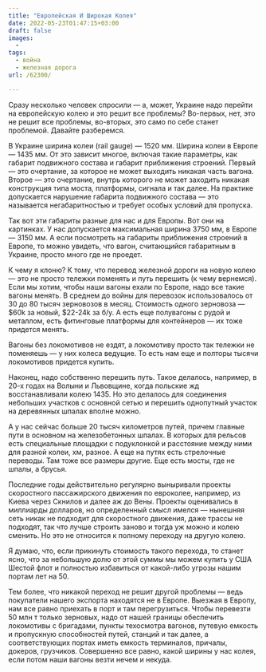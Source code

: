 ```yaml
---
title: "Европейская И Широкая Колея"
date: 2022-05-23T01:47:15+03:00
draft: false
images:
  - 
tags:
  - война
  - железная дорога
url: /62300/

---
```

Сразу несколько человек спросили — а, может, Украине надо перейти на европейскую колею и это решит все проблемы? Во-первых, нет, это не решит все проблемы, во-вторых, это само по себе станет проблемой.
Давайте разберемся.
<!--more-->
В Украине ширина колеи (rail gauge) — 1520 мм. Ширина колеи в Европе — 1435 мм. От это зависит многое, включая такие параметры, как габарит подвижного состава и габарит приближения строений. Первый — это очертание, за которое не может выходить никакая часть вагона. Второе — это очертание, внутрь которого не может заходить никакая конструкция типа моста, платформы, сигнала и так далее. На практике допускается нарушение габарита подвижного состава — это называется негабаритностью и требует особых условий для пропуска.

Так вот эти габариты разные для нас и для Европы. Вот они на картинках. У нас допускается максимальная ширина 3750 мм, в Европе — 3150 мм. А если посмотреть на габариты приближения строений в Европе, то можно увидеть, что вагон, считающийся габаритным в Украине, просто много где не проедет. 

К чему я клоню? К тому, что перевод железной дороги на новую колею — это не просто тележки поменять и путь перешить (к чему вернемся). Если мы хотим, чтобы наши вагоны ехали по Европе, надо все такие вагоны менять. В среднем до войны для перевозок использовалось от 30 до 80 тысяч зерновозов в месяц. Стоимость одного зерновоза — $60k за новый, $22-24k за б/у. А есть еще полувагоны с рудой и металлом, есть фитинговые платформы для контейнеров — их тоже придется менять.

Вагоны без локомотивов не ездят, а локомотиву просто так тележки не поменяешь — у них колеса ведущие. То есть нам еще и полторы тысячи локомотивов придется купить.

Наконец, надо собственно перешить путь. Такое делалось, например, в 20-х годах на Волыни и Львовщине, когда польские жд восстанавливали колею 1435. Но это делалось для соединения небольших участков с основной сетью и перешить однопутный участок на деревянных шпалах вполне можно.

А у нас сейчас больше 20 тысяч километров путей, причем главные пути в основном на железобетонных шпалах. В которых для рельсов есть специальные площадки с подуклонкой и расстояние между ними для разной колеи, хм, разное. А еще на путях есть стрелочные переводы. Там тоже все размеры другие. Еще есть мосты, где не шпалы, а брусья. 

Последние годы действительно регулярно выныривали проекты скоростного пассажирского движения по евроколее, например, из Киева через Скнилов и далее аж до Вены. Проекты оценивались в миллиарды долларов, но определенный смысл имелся — нынешняя сеть никак не подходит для скоростного движения, даже трассы не подходят, так что лучше строить заново и тогда уж можно и колею сменить. Но это не относится к полному переходу на другую колею.

Я думаю, что, если прикинуть стоимость такого перехода, то станет ясно, что за небольшую долю от этой суммы мы можем купить у США Шестой флот и полностью избавиться от какой-либо угрозы нашим портам лет на 50. 

Тем более, что никакой переход не решит другой проблемы — ведь покупатели нашего экспорта находятся не в Европе. Выезжая в Европу, нам все равно приехать в порт и там перегрузиться. Чтобы перевезти 50 млн т только зерновых, надо от нашей границы обеспечить локомотивы с бригадами, пункты техосмотра вагонов, путевую емкость и пропускную способностей путей, станций и так далее, а соответствующих портах иметь емкость терминалов, причалы, докеров, грузчиков. Совершенно все равно, какой ширины у нас колея, если потом наши вагоны везти нечем и некуда. 